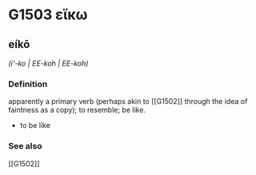 # G1503 εἴκω

## eíkō

_(i'-ko | EE-koh | EE-koh)_

### Definition

apparently a primary verb (perhaps akin to [[G1502]] through the idea of faintness as a copy); to resemble; be like.

- to be like

### See also

[[G1502]]

